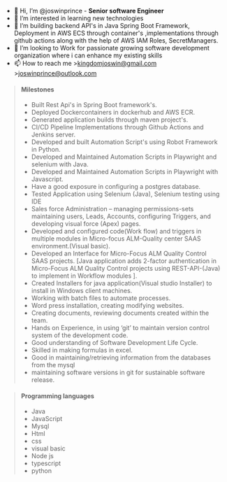 - 👋 Hi, I’m @joswinprince - **Senior software Engineer**
- 👀 I’m interested in learning new technologies
- 🌱 I’m building backend API's in Java Spring Boot Framework, Deployment in AWS ECS through container's ,implementations through github actions along with the help of AWS IAM Roles, SecretManagers.
- 💞️ I’m looking to Work for passionate growing software development organization where i can enhance my existing skills 
- 📫 How to reach me >kingdomjoswin@gmail.com >joswinprince@outlook.com
>#### Milestones
> - Built Rest Api's in Spring Boot framework's.
> - Deployed Dockercontainers in dockerhub and AWS ECR.
> - Generated application builds through maven project's.
> - CI/CD Pipeline Implementations through Github Actions and Jenkins server.
> - Developed and built Automation Script's using Robot Framework in Python.
> - Developed and Maintained Automation Scripts in Playwright and selenium with Java.
> - Developed and Maintained Automation Scripts in Playwright with Javascript.
> - Have a good exposure in configuring a postgres database.
> -	Tested Application using Selenium (Java), Selenium testing using IDE
> -	Sales force Administration – managing permissions-sets maintaining users, Leads, Accounts, configuring Triggers, and developing visual force (Apex) pages.
> -	Developed and configured code(Work flow) and triggers in multiple modules in Micro-focus ALM-Quality center SAAS environment.(Visual basic). 
> -	Developed an Interface for Micro-Focus ALM Quality Control SAAS projects. 
[Java application adds 2-factor authentication in Micro-Focus ALM Quality Control projects using REST-API-(Java) to implement in Workflow modules ].
> -	Created Installers for java application(Visual studio Installer) to install in Windows client machines.
> - Working with batch files to automate processes.
> -	Word press installation, creating modifying websites.
> -	Creating documents, reviewing documents created within the team.
> -	Hands on Experience, in using ‘git’ to maintain version control system of the development code.
> -	Good understanding of Software Development Life Cycle.
> - Skilled in making formulas in excel.
> - Good in maintaining/retrieving information from the databases from the mysql
> - maintaining software versions in git for sustainable software release.

>#### Programming languages
> - Java
> - JavaScript
> - Mysql
> - Html
> - css
> - visual basic
> - Node js
> - typescript
> - python


<!---
joswinprince/joswinprince is a ✨ special ✨ repository because its `README.md` (this file) appears on your GitHub profile.
You can click the Preview link to take a look at your changes.
--->
